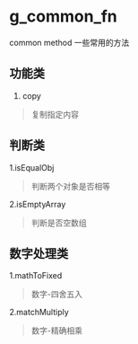 # g_common_fn
common method 一些常用的方法

## 功能类
1. copy
> 复制指定内容


## 判断类
1.isEqualObj
> 判断两个对象是否相等

2.isEmptyArray
> 判断是否空数组


## 数字处理类
1.mathToFixed
> 数字-四舍五入

2.matchMultiply
> 数字-精确相乘

